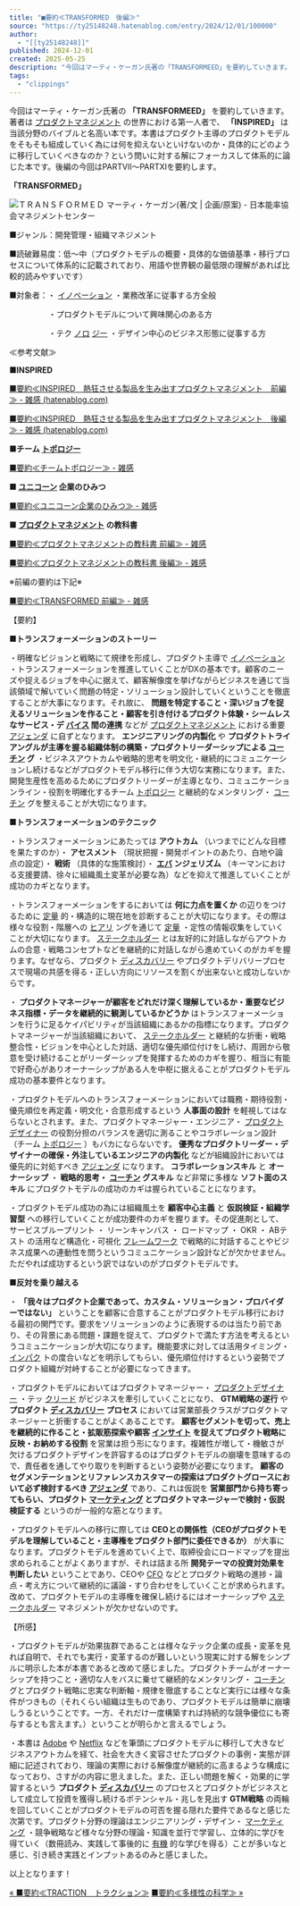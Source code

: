 ```yaml
---
title: "■要約≪TRANSFORMED　後編≫"
source: "https://ty25148248.hatenablog.com/entry/2024/12/01/100000"
author:
  - "[[ty25148248]]"
published: 2024-12-01
created: 2025-05-25
description: "今回はマーティ・ケーガン氏著の「TRANSFORMEED」を要約していきます。著者はプロダクトマネジメントの世界における第一人者で、「INSPIRED」は当該分野のバイブルと名高い本です。本書はプロダクト主導のプロダクトモデルをそもそも組成していく為には何を抑えないといけないのか・具体的にどのように移行していくべきなのか？という問いに対する解にフォーカスして体系的に論じた本です。後編の今回はPARTⅦ～PARTⅩⅠを要約します。 「TRANSFORMED」 ■ジャンル：開発管理・組織マネジメント ■読破難易度：低～中（プロダクトモデルの概要・具体的な価値基準・移行プロセスについて体系的に記載さ…"
tags:
  - "clippings"
---
```

今回はマーティ・ケーガン氏著の **「TRANSFORMEED」** を要約していきます。著者は [プロダクトマネジメント](https://d.hatena.ne.jp/keyword/%A5%D7%A5%ED%A5%C0%A5%AF%A5%C8%A5%DE%A5%CD%A5%B8%A5%E1%A5%F3%A5%C8) の世界における第一人者で、 **「INSPIRED」** は当該分野のバイブルと名高い本です。本書はプロダクト主導のプロダクトモデルをそもそも組成していく為には何を抑えないといけないのか・具体的にどのように移行していくべきなのか？という問いに対する解にフォーカスして体系的に論じた本です。後編の今回はPARTⅦ～PARTⅩⅠを要約します。

**「TRANSFORMED」**

![ＴＲＡＮＳＦＯＲＭＥＤ マーティ・ケーガン(著/文 | 企画/原案) - 日本能率協会マネジメントセンター](https://img.hanmoto.com/bd/img/9784800592682.jpg?lastupdated=2024-10-02T10%3A09%3A53%2B09%3A00)

■ジャンル：開発管理・組織マネジメント

■読破難易度：低～中（プロダクトモデルの概要・具体的な価値基準・移行プロセスについて体系的に記載されており、用語や世界観の最低限の理解があれば比較的読みやすいです）

■対象者：・ [イノベーション](https://d.hatena.ne.jp/keyword/%A5%A4%A5%CE%A5%D9%A1%BC%A5%B7%A5%E7%A5%F3) ・業務改革に従事する方全般

　　　　　・プロダクトモデルについて興味関心のある方

　　　　　・テク [ノロ](https://d.hatena.ne.jp/keyword/%A5%CE%A5%ED) [ジー](https://d.hatena.ne.jp/keyword/%A5%B8%A1%BC) ・デザイン中心のビジネス形態に従事する方

≪参考文献≫

**■INSPIRED**

[■要約≪INSPIRED　熱狂させる製品を生み出すプロダクトマネジメント　前編≫ - 雑感 (hatenablog.com)](https://ty25148248.hatenablog.com/entry/2023/11/18/200711)

[■要約≪INSPIRED　熱狂させる製品を生み出すプロダクトマネジメント　後編≫ - 雑感 (hatenablog.com)](https://ty25148248.hatenablog.com/entry/2023/12/02/174306)

**■チーム [トポロジー](https://d.hatena.ne.jp/keyword/%A5%C8%A5%DD%A5%ED%A5%B8%A1%BC)**

[■要約≪チームトポロジー≫ - 雑感](https://ty25148248.hatenablog.com/entry/2024/10/14/101358)

**■ [ユニコーン](https://d.hatena.ne.jp/keyword/%A5%E6%A5%CB%A5%B3%A1%BC%A5%F3) 企業のひみつ**

[■要約≪ユニコーン企業のひみつ≫ - 雑感](https://ty25148248.hatenablog.com/entry/2024/08/17/100000)

**■ [プロダクトマネジメント](https://d.hatena.ne.jp/keyword/%A5%D7%A5%ED%A5%C0%A5%AF%A5%C8%A5%DE%A5%CD%A5%B8%A5%E1%A5%F3%A5%C8) の教科書**

[■要約≪プロダクトマネジメントの教科書 前編≫ - 雑感](https://ty25148248.hatenablog.com/entry/2024/02/17/105444)

[■要約≪プロダクトマネジメントの教科書 後編≫ - 雑感](https://ty25148248.hatenablog.com/entry/2024/03/13/120000)

※前編の要約は下記※

[■要約≪TRANSFORMED 前編≫ - 雑感](https://ty25148248.hatenablog.com/entry/2024/11/17/100000)

【要約】

**■トランスフォーメーションのストーリー**

・明確なビジョンと戦略にて規律を形成し、プロダクト主導で [イノベーション](https://d.hatena.ne.jp/keyword/%A5%A4%A5%CE%A5%D9%A1%BC%A5%B7%A5%E7%A5%F3) ・トランスフォーメーションを推進していくことがDXの基本です。顧客のニーズや捉えるジョブを中心に据えて、顧客解像度を挙げながらビジネスを通じて当該領域で解いていく問題の特定・ソリューション設計していくということを徹底することが大事になります。それ故に、 **問題を特定すること・深いジョブを捉えるソリューションを作ること・顧客を引き付けるプロダクト体験・シームレスなサービス・デ [バイス](https://d.hatena.ne.jp/keyword/%A5%D0%A5%A4%A5%B9) 間の連携** などが [プロダクトマネジメント](https://d.hatena.ne.jp/keyword/%A5%D7%A5%ED%A5%C0%A5%AF%A5%C8%A5%DE%A5%CD%A5%B8%A5%E1%A5%F3%A5%C8) における重要 [アジェンダ](https://d.hatena.ne.jp/keyword/%A5%A2%A5%B8%A5%A7%A5%F3%A5%C0) に自ずとなります。 **エンジニアリングの内製化** や **プロダクトトライアングルが主導を握る組織体制の構築・プロダクトリーダーシップによる [コーチン](https://d.hatena.ne.jp/keyword/%A5%B3%A1%BC%A5%C1%A5%F3) グ** ・ビジネスアウトカムや戦略的思考を明文化・継続的にコミュニケーションし続けるなどがプロダクトモデル移行に伴う大切な実務になります。また、開発生産性を高めるためにプロダクトリーダーが主導となり、コミュニケーションライン・役割を明確化するチーム [トポロジー](https://d.hatena.ne.jp/keyword/%A5%C8%A5%DD%A5%ED%A5%B8%A1%BC) と継続的なメンタリング・ [コーチン](https://d.hatena.ne.jp/keyword/%A5%B3%A1%BC%A5%C1%A5%F3) グを整えることが大切になります。

**■トランスフォーメーションのテクニック**

・トランスフォーメーションにあたっては **アウトカム** （いつまでにどんな目標を果たすのか）・ **アセスメント** （現状把握・開発ポイントのあたり、白地や論点の設定）・ **戦術** （具体的な施策検討）・ **[エバ](https://d.hatena.ne.jp/keyword/%A5%A8%A5%D0) ンジェリズム** （キーマンにおける支援要請、徐々に組織風土変革が必要な為）などを抑えて推進していくことが成功のカギとなります。

・トランスフォーメーションをするにおいては **何に力点を置くか** の辺りをつけるために [定量](https://d.hatena.ne.jp/keyword/%C4%EA%CE%CC) 的・構造的に現在地を診断することが大切になります。その際は様々な役割・階層への [ヒアリ](https://d.hatena.ne.jp/keyword/%A5%D2%A5%A2%A5%EA) ングを通じて [定量](https://d.hatena.ne.jp/keyword/%C4%EA%CE%CC) ・定性の情報収集をしていくことが大切になります。 [ステークホルダー](https://d.hatena.ne.jp/keyword/%A5%B9%A5%C6%A1%BC%A5%AF%A5%DB%A5%EB%A5%C0%A1%BC) とは友好的に対話しながらアウトカムの合意・戦略コンセプトなどを継続的に対話しながら進めていくのがカギを握ります。なぜなら、プロダクト [ディスカバリー](https://d.hatena.ne.jp/keyword/%A5%C7%A5%A3%A5%B9%A5%AB%A5%D0%A5%EA%A1%BC) やプロダクトデリバリープロセスで現場の共感を得る・正しい方向にリソースを割くが出来ないと成功しないからです。

・ **プロダクトマネージャーが顧客をどれだけ深く理解しているか・重要なビジネス指標・データを継続的に観測しているかどうか** はトランスフォーメーションを行うに足るケイパビリティが当該組織にあるかの指標になります。プロダクトマネージャーが当該組織において、 [ステークホルダー](https://d.hatena.ne.jp/keyword/%A5%B9%A5%C6%A1%BC%A5%AF%A5%DB%A5%EB%A5%C0%A1%BC) と継続的な折衝・戦略整合性・ビジョンを中心とした対話、適切な優先順位付けをし続け、周囲から敬意を受け続けることがリーダーシップを発揮するためのカギを握り、相当に有能で好奇心がありオーナーシップがある人を中枢に据えることがプロダクトモデル成功の基本要件となります。

・プロダクトモデルへのトランスフォーメーションにおいては職務・期待役割・優先順位を再定義・明文化・合意形成するという **人事面の設計** を軽視してはならないとされます。また、プロダクトマネージャー・エンジニア・ [プロダクトデザイナー](https://d.hatena.ne.jp/keyword/%A5%D7%A5%ED%A5%C0%A5%AF%A5%C8%A5%C7%A5%B6%A5%A4%A5%CA%A1%BC) の役割分担のバランスを適切に測ることやコラボレーション設計（チーム [トポロジー](https://d.hatena.ne.jp/keyword/%A5%C8%A5%DD%A5%ED%A5%B8%A1%BC) ）もバカにならないです。 **優秀なプロダクトリーダー・デザイナーの確保・外注しているエンジニアの内製化** などが組織設計においては優先的に対処すべき [アジェンダ](https://d.hatena.ne.jp/keyword/%A5%A2%A5%B8%A5%A7%A5%F3%A5%C0) になります。 **コラボレーションスキル** と **オーナーシップ** ・ **戦略的思考・ [コーチン](https://d.hatena.ne.jp/keyword/%A5%B3%A1%BC%A5%C1%A5%F3) グスキル** など非常に多様な **ソフト面のスキル** にプロダクトモデルの成功のカギは握られていることになります。

・プロダクトモデル成功の為には組織風土を **顧客中心主義** と **仮説検証・組織学習型** への移行していくことが成功要件のカギを握ります。その促進剤として、 サービスブループリント ・ リーンキャンバス ・ ロードマップ ・ OKR ・ ABテスト の活用など構造化・可視化 [フレームワーク](https://d.hatena.ne.jp/keyword/%A5%D5%A5%EC%A1%BC%A5%E0%A5%EF%A1%BC%A5%AF) で戦略的に対話することやビジネス成果への連動性を問うというコミュニケーション設計などが欠かせません。ただやれば成功するという訳ではないのがプロダクトモデルです。

**■反対を乗り越える**

・ **「我々はプロダクト企業であって、カスタム・ソリューション・プロバイダーではない」** ということを顧客に合意することがプロダクトモデル移行における最初の関門です。要求をソリューションのように表現するのは当たり前であり、その背景にある問題・課題を捉えて、プロダクトで満たす方法を考えるというコミュニケーションが大切になります。機能要求に対しては活用タイミング・ [インパク](https://d.hatena.ne.jp/keyword/%A5%A4%A5%F3%A5%D1%A5%AF) トの度合いなどを明示してもらい、優先順位付けするという姿勢でプロダクト組織が対峙することが必要になってきます。

・プロダクトモデルにおいてはプロダクトマネージャー・ [プロダクトデザイナー](https://d.hatena.ne.jp/keyword/%A5%D7%A5%ED%A5%C0%A5%AF%A5%C8%A5%C7%A5%B6%A5%A4%A5%CA%A1%BC) ・テッ [クリード](https://d.hatena.ne.jp/keyword/%A5%AF%A5%EA%A1%BC%A5%C9) がビジネスを牽引していくことになり、 **GTM戦略の遂行** や **プロダクト [ディスカバリー](https://d.hatena.ne.jp/keyword/%A5%C7%A5%A3%A5%B9%A5%AB%A5%D0%A5%EA%A1%BC) プロセス** においては営業部長クラスがプロダクトマネージャーと折衝することがよくあることです。 **顧客セグメントを切って、売上を継続的に作ること・拡販筋探索や顧客 [インサイト](https://d.hatena.ne.jp/keyword/%A5%A4%A5%F3%A5%B5%A5%A4%A5%C8) を捉えてプロダクト戦略に反映・お納めする役割** を営業は担う形になります。複雑性が増して・機敏さが欠けるプロダクトデザインを許容するのはプロダクトモデルの崩壊を意味するので、責任者を通してやり取りを判断するという姿勢が必要になります。 **顧客のセグメンテーションとリファレンスカスタマーの探索はプロダクトグロースにおいて必ず検討するべき [アジェンダ](https://d.hatena.ne.jp/keyword/%A5%A2%A5%B8%A5%A7%A5%F3%A5%C0)** であり、これは仮説を **営業部門から持ち寄ってもらい、プロダクト [マーケティング](https://d.hatena.ne.jp/keyword/%A5%DE%A1%BC%A5%B1%A5%C6%A5%A3%A5%F3%A5%B0) とプロダクトマネージャーで検討・仮説検証する** というのが一般的な筋となります。

・プロダクトモデルへの移行に際しては **CEOとの関係性（CEOがプロダクトモデルを理解していること・主導権をプロダクト部門に委任できるか）** が大事になります。プロダクトモデルを進めていく上で、取締役会にロードマップを提出求められることがよくありますが、それは詰まる所 **開発テーマの投資対効果を判断したい** ということであり、CEOや [CFO](https://d.hatena.ne.jp/keyword/CFO) などとプロダクト戦略の進捗・論点・考え方について継続的に議論・すり合わせをしていくことが求められます。改めて、プロダクトモデルの主導権を確保し続けるにはオーナーシップや [ステークホルダー](https://d.hatena.ne.jp/keyword/%A5%B9%A5%C6%A1%BC%A5%AF%A5%DB%A5%EB%A5%C0%A1%BC) マネジメントが欠かせないのです。

【所感】

・プロダクトモデルが効果抜群であることは様々なテック企業の成長・変革を見れば自明で、それでも実行・変革するのが難しいという現実に対する解をシンプルに明示した本が本書であると改めて感じました。プロダクトチームがオーナーシップを持つこと・適切な人をバスに乗せて継続的なメンタリング・ [コーチン](https://d.hatena.ne.jp/keyword/%A5%B3%A1%BC%A5%C1%A5%F3) グとプロダクト戦略に忠実な判断軸・規律を徹底することなど実行には様々な条件がつきもの（それくらい組織は生ものであり、プロダクトモデルは簡単に崩壊しうるということです。一方、それだけ一度構築すれば持続的な競争優位にも寄与するとも言えます。）ということが明らかと言えるでしょう。

・本書は [Adobe](https://d.hatena.ne.jp/keyword/Adobe) や [Netflix](https://d.hatena.ne.jp/keyword/Netflix) などを筆頭にプロダクトモデルに移行して大きなビジネスアウトカムを経て、社会を大きく変容させたプロダクトの事例・実態が詳細に記述されており、理論の実際における解像度が継続的に高まるような構成になっており、さすがの内容に思えました。また、正しい問題を解く・効果的に学習するという **プロダクト [ディスカバリー](https://d.hatena.ne.jp/keyword/%A5%C7%A5%A3%A5%B9%A5%AB%A5%D0%A5%EA%A1%BC)** のプロセスとプロダクトがビジネスとして成立して投資を獲得し続けるポテンシャル・兆しを見出す **GTM戦略** の両輪を回していくことがプロダクトモデルの可否を握る隠れた要件であるなと感じた次第です。プロダクト分野の理論はエンジニアリング・デザイン・ [マーケティング](https://d.hatena.ne.jp/keyword/%A5%DE%A1%BC%A5%B1%A5%C6%A5%A3%A5%F3%A5%B0) ・競争戦略など様々な分野の理論・知識を並行で学習し、立体的に学びを得ていく（数冊読み、実践して事後的に [有機](https://d.hatena.ne.jp/keyword/%CD%AD%B5%A1) 的な学びを得る）ことが多いなと感じ、引き続き実践とインプットあるのみと感じました。

以上となります！

[« ■要約≪TRACTION　トラクション≫](https://ty25148248.hatenablog.com/entry/2024/12/07/100000) [■要約≪多様性の科学≫ »](https://ty25148248.hatenablog.com/entry/2024/11/30/100000)